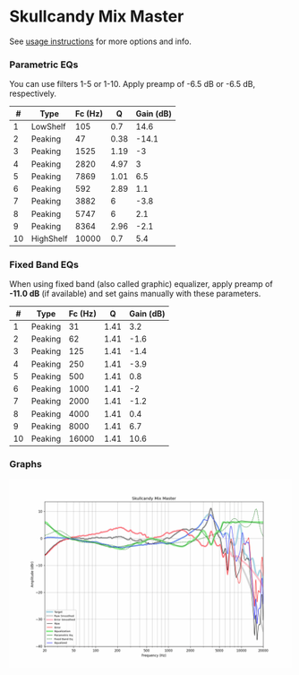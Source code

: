 # Skullcandy Mix Master
See [usage instructions](https://github.com/jaakkopasanen/AutoEq#usage) for more options and info.

### Parametric EQs
You can use filters 1-5 or 1-10. Apply preamp of -6.5 dB or -6.5 dB, respectively.

|   # | Type      |   Fc (Hz) |    Q |   Gain (dB) |
|-----|-----------|-----------|------|-------------|
|   1 | LowShelf  |       105 | 0.7  |        14.6 |
|   2 | Peaking   |        47 | 0.38 |       -14.1 |
|   3 | Peaking   |      1525 | 1.19 |        -3   |
|   4 | Peaking   |      2820 | 4.97 |         3   |
|   5 | Peaking   |      7869 | 1.01 |         6.5 |
|   6 | Peaking   |       592 | 2.89 |         1.1 |
|   7 | Peaking   |      3882 | 6    |        -3.8 |
|   8 | Peaking   |      5747 | 6    |         2.1 |
|   9 | Peaking   |      8364 | 2.96 |        -2.1 |
|  10 | HighShelf |     10000 | 0.7  |         5.4 |

### Fixed Band EQs
When using fixed band (also called graphic) equalizer, apply preamp of **-11.0 dB** (if available) and set gains manually with these parameters.

|   # | Type    |   Fc (Hz) |    Q |   Gain (dB) |
|-----|---------|-----------|------|-------------|
|   1 | Peaking |        31 | 1.41 |         3.2 |
|   2 | Peaking |        62 | 1.41 |        -1.6 |
|   3 | Peaking |       125 | 1.41 |        -1.4 |
|   4 | Peaking |       250 | 1.41 |        -3.9 |
|   5 | Peaking |       500 | 1.41 |         0.8 |
|   6 | Peaking |      1000 | 1.41 |        -2   |
|   7 | Peaking |      2000 | 1.41 |        -1.2 |
|   8 | Peaking |      4000 | 1.41 |         0.4 |
|   9 | Peaking |      8000 | 1.41 |         6.7 |
|  10 | Peaking |     16000 | 1.41 |        10.6 |

### Graphs
![](./Skullcandy%20Mix%20Master.png)
